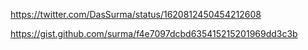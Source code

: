 https://twitter.com/DasSurma/status/1620812450454212608

https://gist.github.com/surma/f4e7097dcbd635415215201969dd3c3b